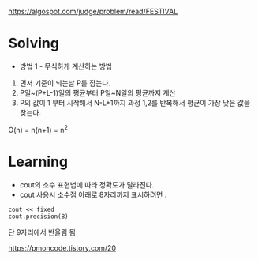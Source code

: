 https://algospot.com/judge/problem/read/FESTIVAL

# Solving

* 방법 1 - 무식하게 계산하는 방법
1. 먼저 기준이 되는날 P를 잡는다.
2. P일~(P+L-1)일의 평균부터 P일~N일의 평균까지 계산
3. P의 값이 1 부터 시작해서 N-L+1까지 과정 1,2를 반복해서 평균이 가장 낮은 값을 찾는다.

O(n) = n(n+1) = n<sup>2</sup>


# Learning

* cout의 소수 표현법에 따라 정확도가 달라진다.
* cout 사용시 소수점 아래로 8자리까지 표시하려면 :   
```
cout << fixed 
cout.precision(8)
```
단 9자리에서 반올림 됨

https://pmoncode.tistory.com/20
